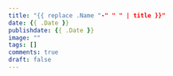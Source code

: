 ```yaml
---
title: "{{ replace .Name "-" " " | title }}"
date: {{ .Date }}
publishdate: {{ .Date }}
image: ""
tags: []
comments: true
draft: false
---
```

